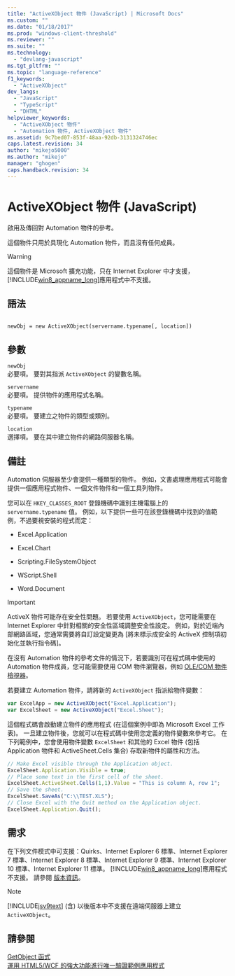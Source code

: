 ```yaml
---
title: "ActiveXObject 物件 (JavaScript) | Microsoft Docs"
ms.custom: ""
ms.date: "01/18/2017"
ms.prod: "windows-client-threshold"
ms.reviewer: ""
ms.suite: ""
ms.technology: 
  - "devlang-javascript"
ms.tgt_pltfrm: ""
ms.topic: "language-reference"
f1_keywords: 
  - "ActiveXObject"
dev_langs: 
  - "JavaScript"
  - "TypeScript"
  - "DHTML"
helpviewer_keywords: 
  - "ActiveXObject 物件"
  - "Automation 物件, ActiveXObject 物件"
ms.assetid: 9c7bed07-853f-48aa-92db-3131324746ec
caps.latest.revision: 34
author: "mikejo5000"
ms.author: "mikejo"
manager: "ghogen"
caps.handback.revision: 34
---
```

# ActiveXObject 物件 (JavaScript)
啟用及傳回對 Automation 物件的參考。  
  
 這個物件只用於具現化 Automation 物件，而且沒有任何成員。  
  
> [!WARNING]
>  這個物件是 Microsoft 擴充功能，只在 Internet Explorer 中才支援，[!INCLUDE[win8_appname_long](../../javascript/includes/win8-appname-long-md.md)]應用程式中不支援。  
  
## 語法  
  
```  
  
newObj = new ActiveXObject(servername.typename[, location])  
```  
  
## 參數  
 `newObj`  
 必要項。  要對其指派 `ActiveXObject` 的變數名稱。  
  
 `servername`  
 必要項。  提供物件的應用程式名稱。  
  
 `typename`  
 必要項。  要建立之物件的類型或類別。  
  
 `location`  
 選擇項。  要在其中建立物件的網路伺服器名稱。  
  
## 備註  
 Automation 伺服器至少會提供一種類型的物件。  例如，文書處理應用程式可能會提供一個應用程式物件、一個文件物件和一個工具列物件。  
  
 您可以在 `HKEY_CLASSES_ROOT` 登錄機碼中識別主機電腦上的 `servername.typename` 值。  例如，以下提供一些可在該登錄機碼中找到的值範例，不過要視安裝的程式而定：  
  
-   Excel.Application  
  
-   Excel.Chart  
  
-   Scripting.FileSystemObject  
  
-   WScript.Shell  
  
-   Word.Document  
  
> [!IMPORTANT]
>  ActiveX 物件可能存在安全性問題。  若要使用 `ActiveXObject`，您可能需要在 Internet Explorer 中針對相關的安全性區域調整安全性設定。  例如，對於近端內部網路區域，您通常需要將自訂設定變更為 \[將未標示成安全的 ActiveX 控制項初始化並執行指令碼\]。  
  
 在沒有 Automation 物件的參考文件的情況下，若要識別可在程式碼中使用的 Automation 物件成員，您可能需要使用 COM 物件瀏覽器，例如 [OLE\/COM 物件檢視器](http://msdn.microsoft.com/library/d0kh9f4c.aspx)。  
  
 若要建立 Automation 物件，請將新的 `ActiveXObject` 指派給物件變數：  
  
```javascript  
var ExcelApp = new ActiveXObject("Excel.Application");  
var ExcelSheet = new ActiveXObject("Excel.Sheet");  
```  
  
 這個程式碼會啟動建立物件的應用程式 \(在這個案例中即為 Microsoft Excel 工作表\)。  一旦建立物件後，您就可以在程式碼中使用您定義的物件變數來參考它。  在下列範例中，您會使用物件變數 `ExcelSheet` 和其他的 Excel 物件 \(包括 Application 物件和 ActiveSheet.Cells 集合\) 存取新物件的屬性和方法。  
  
```javascript  
// Make Excel visible through the Application object.  
ExcelSheet.Application.Visible = true;  
// Place some text in the first cell of the sheet.  
ExcelSheet.ActiveSheet.Cells(1,1).Value = "This is column A, row 1";  
// Save the sheet.  
ExcelSheet.SaveAs("C:\\TEST.XLS");  
// Close Excel with the Quit method on the Application object.  
ExcelSheet.Application.Quit();  
```  
  
## 需求  
 在下列文件模式中可支援：Quirks、Internet Explorer 6 標準、Internet Explorer 7 標準、Internet Explorer 8 標準、Internet Explorer 9 標準、Internet Explorer 10 標準、Internet Explorer 11 標準。  [!INCLUDE[win8_appname_long](../../javascript/includes/win8-appname-long-md.md)]應用程式不支援。  請參閱 [版本資訊](../../javascript/reference/javascript-version-information.md)。  
  
> [!NOTE]
>  [!INCLUDE[jsv9text](../../javascript/includes/jsv9text-md.md)] \(含\) 以後版本中不支援在遠端伺服器上建立 `ActiveXObject`。  
  
## 請參閱  
 [GetObject 函式](../../javascript/reference/getobject-function-javascript.md)   
 [運用 HTML5\/WCF 的強大功能進行唯一驗證範例應用程式](http://code.msdn.microsoft.com/Unique-Authentication-f32d2da0)